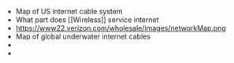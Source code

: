 - Map of US internet cable system
- What part does [[Wireless]] service internet
- https://www22.verizon.com/wholesale/images/networkMap.png
- Map of global underwater internet cables
-
-